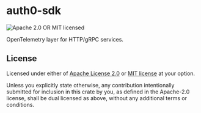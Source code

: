 # auth0-sdk

![Apache 2.0 OR MIT licensed](https://img.shields.io/badge/license-Apache2.0%2FMIT-blue.svg)

OpenTelemetry layer for HTTP/gRPC services.

## License

Licensed under either of [Apache License 2.0](LICENSE-APACHE) or [MIT
license](LICENSE-MIT) at your option.

Unless you explicitly state otherwise, any contribution intentionally submitted
for inclusion in this crate by you, as defined in the Apache-2.0 license, shall
be dual licensed as above, without any additional terms or conditions.


